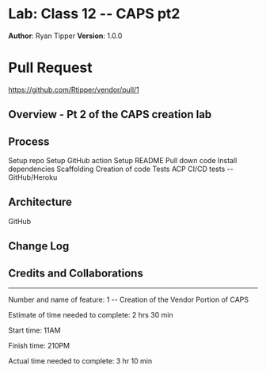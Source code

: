 # Lab: Class 12  -- CAPS pt2

**Author**: Ryan Tipper
**Version**: 1.0.0

# Pull Request
https://github.com/Rtipper/vendor/pull/1

## Overview - Pt 2 of the CAPS creation lab


## Process
Setup repo
Setup GitHub action
Setup README
Pull down code
Install dependencies
Scaffolding
Creation of code
Tests
ACP
CI/CD tests -- GitHub/Heroku

## Architecture
GitHub

## Change Log


## Credits and Collaborations

------

Number and name of feature: 1 -- Creation of the Vendor Portion of CAPS

Estimate of time needed to complete: 2 hrs 30 min

Start time: 11AM

Finish time: 210PM

Actual time needed to complete: 3 hr 10 min
